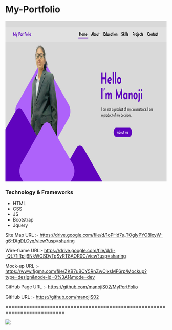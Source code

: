 # My-Portfolio

<img align="center" alt="coding" src="https://github.com/manojiS02/MyPortFolio/blob/master/Assets/img/Frame%208.png" height="500" width="830">

<h3>Technology & Frameworks</h3>

<ul>
  <li>HTML</li>
  <li>CSS</li>
  <li>JS</li>
  <li>Bootstrap</li>
  <li>Jquery</li>
</ul>

Site Map URL :- https://drive.google.com/file/d/1oPHd7s_TOglyPYO8lxyW-g6-DtgDLCyq/view?usp=sharing  <br>

Wire-frame URL:- https://drive.google.com/file/d/1j-_QL71iRpij6NkWGSDyTgSvRT8AOR0C/view?usp=sharing <br>

Mock-up URL :- https://www.figma.com/file/ZKB7uBCY5RnZwCIxsMF6rp/Mockup?type=design&node-id=0%3A1&mode=dev <br>

GitHub Page URL :- https://github.com/manojiS02/MyPortFolio <br>

GitHub URL :- https://github.com/manojiS02 <br>

==========================================================================

<a href="https://github.com/DenverCoder1/readme-typing-svg"><img src="https://readme-typing-svg.herokuapp.com?lines=Portfoliyo+POS+System;Manoji+Salakshana;IJSE+GDSE+Student;Java%20|%20Algorithms%20|%20OOP%20;;Always%20learning%20new%20things&center=true&width=1000&height=100"></a>
